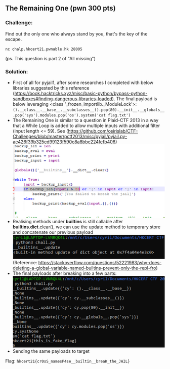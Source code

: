 ## The Remaining One (pwn 300 pts)  
### Challenge:  
Find out the only one who always stand by you, that's the key of the escape.   
```
nc chalp.hkcert21.pwnable.hk 28005  
```
(ps. This question is part 2 of "All missing")   
### Solution:  
- First of all for pyjail1, after some researches I completed with below libraries suggested by this reference (https://book.hacktricks.xyz/misc/basic-python/bypass-python-sandboxes#finding-dangerous-libraries-loaded). The final payload is below leveraging <class '_frozen_importlib._ModuleLock'>:
`().__class__.__base__.__subclasses__().pop(80).__init__.__globals__.pop('sys').modules.pop('os').system('cat flag.txt')`  
- The Remaining One is similar to a question in Plaid-CTF 2013 in a way that a While Loop is added to allow multiple inputs with additional filter (input length <= 59). See (https://github.com/osirislab/CTF-Challenges/blob/master/pctf2013/misc/pyjail/pyjail.py-ae426f39b325ed99123f590c8a8bbe224fefb406)  
![pic](/assets/images/hkcert21-theremainingone-1.png)  
- Realising methods under __builtins__ is still callable after __builtins__.__dict__.clear(), we can use the update method to temporary store and concatenate our previous payload  
![pic](/assets/images/hkcert21-theremainingone-2.png)  
(Reference: https://stackoverflow.com/questions/52221983/why-does-deleting-a-global-variable-named-builtins-prevent-only-the-repl-fro)  
- The final payloads after breaking into a few parts:  
![pic](/assets/images/hkcert21-theremainingone-3.png)  
- Sending the same payloads to target
  
Flag: `hkcert21{cr0sS_namesP4se__builtin__breaK_the_JAIL}`  
  
